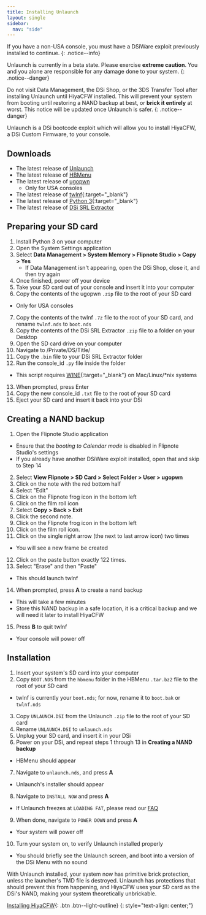 ```yaml
---
title: Installing Unlaunch
layout: single
sidebar:
  nav: "side"
---
```


If you have a non-USA console, you must have a DSiWare exploit previously installed to continue.
{: .notice--info}

Unlaunch is currently in a beta state. Please exercise **extreme caution**. You and you alone are responsible for any damage done to your system.
{: .notice--danger}

Do not visit Data Management, the DSi Shop, or the 3DS Transfer Tool after installing Unlaunch until HiyaCFW installed. This will prevent your system from booting until restoring a NAND backup at best, or **brick it entirely** at worst. This notice will be updated once Unlaunch is safer.
{: .notice--danger}

Unlaunch is a DSi bootcode exploit which will allow you to install HiyaCFW, a DSi Custom Firmware, to your console.

## Downloads
- The latest release of [Unlaunch](http://problemkaputt.de/unlaunch.zip)
- The latest release of [HBMenu](https://github.com/devkitPro/nds-hb-menu/releases/)
- The latest release of [ugopwn](/assets/files/ugopwn.zip)
  - Only for USA consoles
- The latest release of [twlnf](https://github.com/Jimmy-Z/twlnf/releases){:target="_blank"}
- The latest release of [Python 3](https://www.python.org/downloads/){:target="_blank"}
- The latest release of [DSi SRL Extractor](/assets/files/dsi_srl_extract.zip)

## Preparing your SD card

1. Install Python 3 on your computer
2. Open the System Settings application
3. Select **Data Management > System Memory > Flipnote Studio > Copy > Yes**
	- If Data Management isn't appearing, open the DSi Shop, close it, and then try again
4. Once finished, power off your device
5. Take your SD card out of your console and insert it into your computer
6. Copy the contents of the ugopwn `.zip` file to the root of your SD card
  - Only for USA consoles
7. Copy the contents of the twlnf `.7z` file to the root of your SD card, and rename `twlnf.nds` to `boot.nds`
8. Copy the contents of the DSi SRL Extractor `.zip` file to a folder on your Desktop
9. Open the SD card drive on your computer
10. Navigate to /Private/DS/Title/
11. Copy the `.bin` file to your DSi SRL Extractor folder
12. Run the console_id `.py` file inside the folder
  - This script requires [WINE](https://www.winehq.org/){:target="_blank"} on Mac/Linux/*nix systems
13. When prompted, press Enter
14. Copy the new console_id `.txt` file to the root of your SD card
15. Eject your SD card and insert it back into your DSi

## Creating a NAND backup

1. Open the Flipnote Studio application
  - Ensure that the *booting to Calendar mode* is disabled in Flipnote Studio's settings
  - If you already have another DSiWare exploit installed, open that and skip to Step 14
2. Select **View Flipnote > SD Card > Select Folder > User > ugopwn**
3. Click on the note with the red bottom half
4. Select "Edit"
5. Click on the Flipnote frog icon in the bottom left
6. Click on the film roll icon
7. Select **Copy > Back > Exit**
8. Click the second note.
9. Click on the Flipnote frog icon in the bottom left
10. Click on the film roll icon.
11. Click on the single right arrow (the next to last arrow icon) two times
  - You will see a new frame be created
12. Click on the paste button exactly 122 times.
13. Select "Erase" and then "Paste"
  - This should launch twlnf
14. When prompted, press **A** to create a nand backup
  - This will take a few minutes
  - Store this NAND backup in a safe location, it is a critical backup and we will need it later to install HiyaCFW
15. Press **B** to quit twlnf
  - Your console will power off

## Installation

1. Insert your system's SD card into your computer
2. Copy `BOOT.NDS` from the `hbmenu` folder in the HBMenu `.tar.bz2` file to the root of your SD card
  - twlnf is currently your `boot.nds`; for now, rename it to `boot.bak` or `twlnf.nds`
3. Copy `UNLAUNCH.DSI` from the Unlaunch `.zip` file to the root of your SD card
4. Rename `UNLAUNCH.DSI` to `unlaunch.nds`
5. Unplug your SD card, and insert it in your DSi
6. Power on your DSi, and repeat steps 1 through 13 in **Creating a NAND backup**
  - HBMenu should appear
7. Navigate to `unlaunch.nds`, and press **A**
  - Unlaunch's installer should appear
8. Navigate to `INSTALL NOW` and press **A**
  - If Unlaunch freezes at `LOADING FAT`, please read our [FAQ](/help/faq)
9. When done, navigate to `POWER DOWN` and press **A**
  - Your system will power off
10. Turn your system on, to verify Unlaunch installed properly
  - You should briefly see the Unlaunch screen, and boot into a version of the DSi Menu with no sound

With Unlaunch installed, your system now has primitive brick protection, unless the launcher's TMD file is destroyed. Unlaunch has protections that should prevent this from happening, and HiyaCFW uses your SD card as the DSi's NAND, making your system theoretically unbrickable.

[Installing HiyaCFW](/guide/installing-hiyacfw){: .btn .btn--light-outline}
{: style="text-align: center;"}
